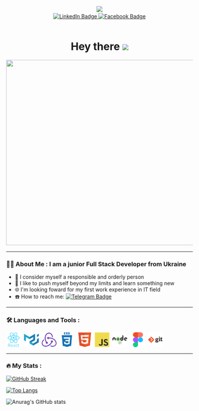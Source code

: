 <div id="header" align="center">
  <img src="https://media.giphy.com/media/eIAopzF9lGaYPClAHa/giphy.gif" width="100"/>
</div>
<div align="center">
   <a href="https://www.linkedin.com/in/olha-poberezhna-b06279265/">
    <img src="https://img.shields.io/badge/LinkedIn-blue?style=plastic&logo=linkedin&logoColor=white" alt="LinkedIn Badge"/>
  </a>
   <a href="https://www.facebook.com/PoberezhStudiO">
    <img src="https://img.shields.io/badge/Facebook-indigo?style=plastic&logo=facebook&logoColor=white" alt="Facebook Badge"/>
  </a>
</div>
<div id="badges" align="center">
  <img src="https://komarev.com/ghpvc/?username=opoberezh&style=flat-square&color=blue" alt=""/>
</div>
<h1 align="center">
  Hey there
  <img src="https://media.giphy.com/media/hvRJCLFzcasrR4ia7z/giphy.gif" width="30px"/>
</h1>
<div align="center">
  <img src="https://media.giphy.com/media/RbDKaczqWovIugyJmW/giphy.gif" width="1000" height="500"/>
</div>

___

### :woman_technologist: About Me : I am a junior Full Stack Developer from Ukraine 
- :sunflower: I consider myself a responsible and orderly person
- :muscle: I like to push myself beyond my limits and learn something new
- :globe_with_meridians: I'm looking foward for my first work experience in IT field
- :phone: How to reach me: [![Telegram Badge](https://img.shields.io/badge/-Telegram-blue?style=flat&logo=Telegram&logoColor=white)](https://t.me/Olha_poberezh)

---

### :hammer_and_wrench: Languages and Tools :
<div>
  <img src="https://github.com/devicons/devicon/blob/master/icons/react/react-original-wordmark.svg" title="React" alt="React" width="40" height="40"/>&nbsp;
  <img src="https://github.com/devicons/devicon/blob/master/icons/materialui/materialui-original.svg" title="Material UI" alt="Material UI" width="40" height="40"/>&nbsp;
  <img src="https://github.com/devicons/devicon/blob/master/icons/redux/redux-original.svg" title="Redux" alt="Redux " width="40" height="40"/>&nbsp;
  <img src="https://github.com/devicons/devicon/blob/master/icons/css3/css3-plain-wordmark.svg"  title="CSS3" alt="CSS" width="40" height="40"/>&nbsp;
  <img src="https://github.com/devicons/devicon/blob/master/icons/html5/html5-original.svg" title="HTML5" alt="HTML" width="40" height="40"/>&nbsp;
  <img src="https://github.com/devicons/devicon/blob/master/icons/javascript/javascript-original.svg" title="JavaScript" alt="JavaScript" width="40" height="40"/>&nbsp;
  <img src="https://github.com/devicons/devicon/blob/master/icons/nodejs/nodejs-original-wordmark.svg" title="NodeJS" alt="NodeJS" width="40" height="40"/>&nbsp;
  <img src="https://github.com/devicons/devicon/blob/master/icons/figma/figma-original.svg" title="Figma" alt="Figma" width="40" height="40"/>&nbsp;
  <img src="https://github.com/devicons/devicon/blob/master/icons/git/git-original-wordmark.svg" title="Git" **alt="Git" width="40" height="40"/>
</div>

---

### :fire: My Stats :
[![GitHub Streak](https://github-readme-streak-stats.herokuapp.com?user=opoberezh&theme=buefy&mode=weekly&card_width=600)](https://git.io/streak-stats)

[![Top Langs](https://github-readme-stats.vercel.app/api/top-langs/?username=opoberezh&layout=compact&theme=buefy&card_width=600)](https://github.com/anuraghazra/github-readme-stats) 

![Anurag's GitHub stats](https://github-readme-stats.vercel.app/api?username=opoberezh&theme=buefy&show_icons=true&card_width=600)
